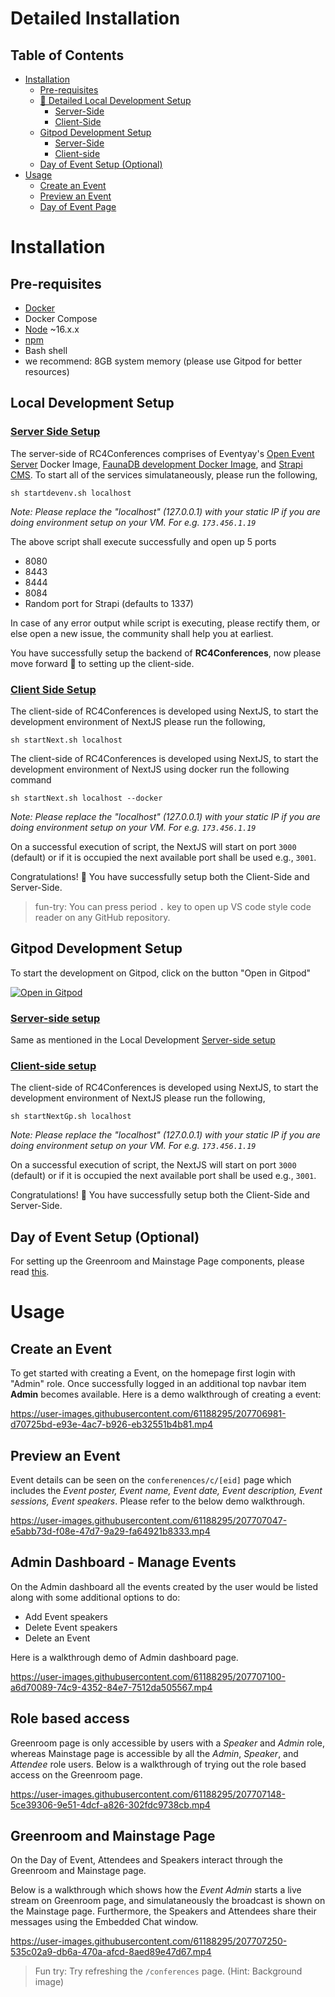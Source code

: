 # Detailed Installation 

## Table of Contents
- [ Installation](#installation)
    - [Pre-requisites](#pre-requisites)
    - [🐌 Detailed Local Development Setup](#local-development-setup)
        - [Server-Side](#server-side-setup)
        - [Client-Side](#client-side-setup)
    - [Gitpod Development Setup](#gitpod-development-setup)
        - [Server-Side](#server-side-setup-1)
        - [Client-side](#client-side-setup-1)
    - [Day of Event Setup (Optional)](#day-of-event-setup-optional)
- [Usage](#usage)
    - [Create an Event](#create-an-event)
    - [Preview an Event](#preview-an-event)
    - [Day of Event Page](#greenroom-and-mainstage-page)

# Installation

## Pre-requisites
- [Docker](https://docs.docker.com/desktop/install/linux-install/)
- Docker Compose
- [Node](https://docs.npmjs.com/downloading-and-installing-node-js-and-npm) ~16.x.x
- [npm](https://docs.npmjs.com/downloading-and-installing-node-js-and-npm) 
- Bash shell
- we recommend: 8GB system memory (please use Gitpod for better resources)

## Local Development Setup

### <ins> Server Side Setup </ins>

The server-side of RC4Conferences comprises of Eventyay's [Open Event Server](https://github.com/fossasia/open-event-server) Docker Image, [FaunaDB development Docker Image](https://docs.fauna.com/fauna/current/build/tools/dev), and [Strapi CMS](https://strapi.io/). To start all of the services simulataneously, please run the following, 
 
```
sh startdevenv.sh localhost
```
_Note: Please replace the "localhost" (127.0.0.1) with your static IP if you are doing environment setup on your VM. For e.g. `173.456.1.19`_

The above script shall execute successfully and open up 5 ports 
- 8080
- 8443
- 8444
- 8084
- Random port for Strapi (defaults to 1337)

In case of any error output while script is executing, please rectify them, or else open a new issue, the community shall help you at earliest.

You have successfully setup the backend of __RC4Conferences__, now please move forward 🚀 to setting up the client-side. 

### <ins> Client Side Setup </ins>

The client-side of RC4Conferences is developed using NextJS, to start the development environment of NextJS please run the following,
```
sh startNext.sh localhost
```
The client-side of RC4Conferences is developed using NextJS, to start the development environment of NextJS using docker run the following command
```
sh startNext.sh localhost --docker
```
_Note: Please replace the "localhost" (127.0.0.1) with your static IP if you are doing environment setup on your VM. For e.g. `173.456.1.19`_

On a successful execution of script, the NextJS will start on port `3000` (default) or if it is occupied the next available port shall be used e.g., `3001`.

Congratulations! 🎉 You have successfully setup both the Client-Side and Server-Side. 

> fun-try: You can press period <kbd>.</kbd> key to open up VS code style code reader on any GitHub repository.

## Gitpod Development Setup

To start the development on Gitpod, click on the button "Open in Gitpod"


[![Open in Gitpod](https://gitpod.io/button/open-in-gitpod.svg)](https://gitpod.io/#https://github.com/RocketChat/RC4Conferences)

### <ins>Server-side setup</ins>

Same as mentioned in the Local Development [Server-side setup](#server-side-setup)

### <ins>Client-side setup</ins>
The client-side of RC4Conferences is developed using NextJS, to start the development environment of NextJS please run the following,
```
sh startNextGp.sh localhost
```
_Note: Please replace the "localhost" (127.0.0.1) with your static IP if you are doing environment setup on your VM. For e.g. `173.456.1.19`_

On a successful execution of script, the NextJS will start on port `3000` (default) or if it is occupied the next available port shall be used e.g., `3001`.

Congratulations! 🎉 You have successfully setup both the Client-Side and Server-Side. 

## Day of Event Setup (Optional)

For setting up the Greenroom and Mainstage Page components, please read [this](./dayofevent/README.md).

# Usage

## Create an Event
To get started with creating a Event, on the homepage first login with "Admin" role. Once successfully logged in an additional top navbar item __Admin__ becomes available.
Here is a demo walkthrough of creating a event:

https://user-images.githubusercontent.com/61188295/207706981-d70725bd-e93e-4ac7-b926-eb32551b4b81.mp4


## Preview an Event

Event details can be seen on the `conferenences/c/[eid]` page which includes the _Event poster, Event name, Event date, Event description, Event sessions, Event speakers_. Please refer to the below demo walkthrough.

https://user-images.githubusercontent.com/61188295/207707047-e5abb73d-f08e-47d7-9a29-fa64921b8333.mp4


## Admin Dashboard - Manage Events
On the Admin dashboard all the events created by the user would be listed along with some additional options to do:
- Add Event speakers
- Delete Event speakers
- Delete an Event

Here is a walkthrough demo of Admin dashboard page.

https://user-images.githubusercontent.com/61188295/207707100-a6d70089-74c9-4352-84e7-7512da505567.mp4



## Role based access
Greenroom page is only accessible by users with a _Speaker_ and _Admin_ role, whereas Mainstage page is accessible by all the _Admin_, _Speaker_, and _Attendee_ role users.
Below is a walkthrough of trying out the role based access on the Greenroom page.

https://user-images.githubusercontent.com/61188295/207707148-5ce39306-9e51-4dcf-a826-302fdc9738cb.mp4


## Greenroom and Mainstage Page
On the Day of Event, Attendees and Speakers interact through the Greenroom and Mainstage page.

Below is a walkthrough which shows how the _Event Admin_ starts a live stream on Greenroom page, and simulataneously the broadcast is shown on the Mainstage page.
Furthermore, the Speakers and Attendees share their messages using the Embedded Chat window.

https://user-images.githubusercontent.com/61188295/207707250-535c02a9-db6a-470a-afcd-8aed89e47d67.mp4


>Fun try: Try refreshing the `/conferences` page. (Hint: Background image)